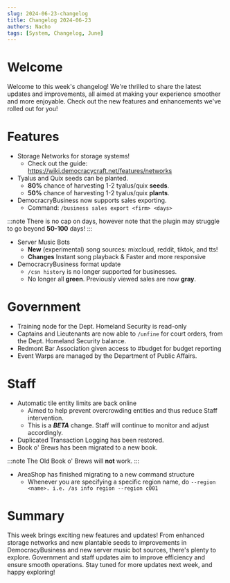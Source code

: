 ```yaml
---
slug: 2024-06-23-changelog
title: Changelog 2024-06-23
authors: Nacho
tags: [System, Changelog, June]
---
```



# Welcome
Welcome to this week's changelog! We're thrilled to share the latest updates and improvements, all aimed at making your experience smoother and more enjoyable. Check out the new features and enhancements we've rolled out for you!

# Features
- Storage Networks for storage systems!
  - Check out the guide: https://wiki.democracycraft.net/features/networks
- Tyalus and Quix seeds can be planted.
  - **80%** chance of harvesting 1-2 tyalus/quix **seeds**.
  - **50%** chance of harvesting 1-2 tyalus/quix **plants**.
- DemocracryBusiness now supports sales exporting.
  - Command:  `/business sales export <firm> <days>`

:::note
There is no cap on days, however note that the plugin may struggle to go beyond **50-100** days!
:::
- Server Music Bots
  - **New** (experimental) song sources: mixcloud, reddit, tiktok, and tts!
  - **Changes** Instant song playback & Faster and more responsive
- DemocracryBusiness format update
  - `/csn history` is no longer supported for businesses.
  - No longer all **green**. Previously viewed sales are now **gray**.

# Government
- Training node for the Dept. Homeland Security is read-only
- Captains and Lieutenants are now able to `/unfine` for court orders, from the Dept. Homeland Security balance.
- Redmont Bar Association given access to #budget for budget reporting
- Event Warps are managed by the Department of Public Affairs.

# Staff
- Automatic tile entity limits are back online
  - Aimed to help prevent overcrowding entities and thus reduce Staff intervention.
  - This is a ***BETA*** change. Staff will continue to monitor and adjust accordingly.
- Duplicated Transaction Logging has been restored.
- Book o' Brews has been migrated to a new book.

:::note
The Old Book o' Brews will __**not**__ work.
:::
- AreaShop has finished migrating to a new command structure
  - Whenever you are specifying a specific region name, do `--region <name>. i.e. /as info region --region c001`



# Summary
This week brings exciting new features and updates! From enhanced storage networks and new plantable seeds to improvements in DemocracyBusiness and new server music bot sources, there's plenty to explore. Government and staff updates aim to improve efficiency and ensure smooth operations. Stay tuned for more updates next week, and happy exploring!

